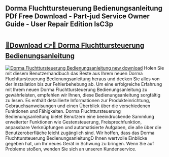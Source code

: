 ## Dorma Fluchttursteuerung Bedienungsanleitung PDf Free Download - Part-jud Service Owner Guide - User Repair Edition lsC3p

# <h2><a href="http://df08z4.blite.top/?on=Dorma+Fluchttursteuerung+Bedienungsanleitung">🔗Download 👉🔴 Dorma Fluchttursteuerung Bedienungsanleitung</a></h2>

[![Dorma Fluchttursteuerung Bedienungsanleitung new download](https://i.imgur.com/lujVjoI.png)](http://df08z4.blite.top/?on=Dorma+Fluchttursteuerung+Bedienungsanleitung)
Holen Sie mit diesem Benutzerhandbuch das Beste aus Ihrem neuen Dorma Fluchttursteuerung Bedienungsanleitung heraus und decken Sie alles von der Installation bis zur Fehlerbehebung ab. Um eine erfolgreiche Erfahrung mit Ihrem neuen Dorma Fluchttursteuerung Bedienungsanleitung zu gewährleisten, empfehlen wir Ihnen, diese Bedienungsanleitung sorgfältig zu lesen. Es enthält detaillierte Informationen zur Produkteinrichtung, Gebrauchsanweisungen und einen Überblick über die verschiedenen Funktionen und Fähigkeiten. Dorma Fluchttursteuerung Bedienungsanleitung bietet Benutzern eine beeindruckende Sammlung erweiterter Funktionen wie Gestensteuerung, Freisprechfunktion, anpassbare Verknüpfungen und automatisierte Aufgaben, die alle über die Benutzeroberfläche leicht zugänglich sind. Wir hoffen, dass das Dorma Fluchttursteuerung BedienungsanleitungD Ihnen wertvolle Einblicke gegeben hat, um Ihr neues Gerät in Schwung zu bringen. Wenn Sie auf Probleme stoßen, wenden Sie sich an unseren Kundenservice.
